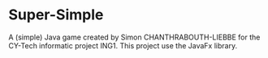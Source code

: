 # Super-Simple
A (simple) Java game created by Simon CHANTHRABOUTH-LIEBBE for the CY-Tech informatic project ING1.
This project use the JavaFx library. 
